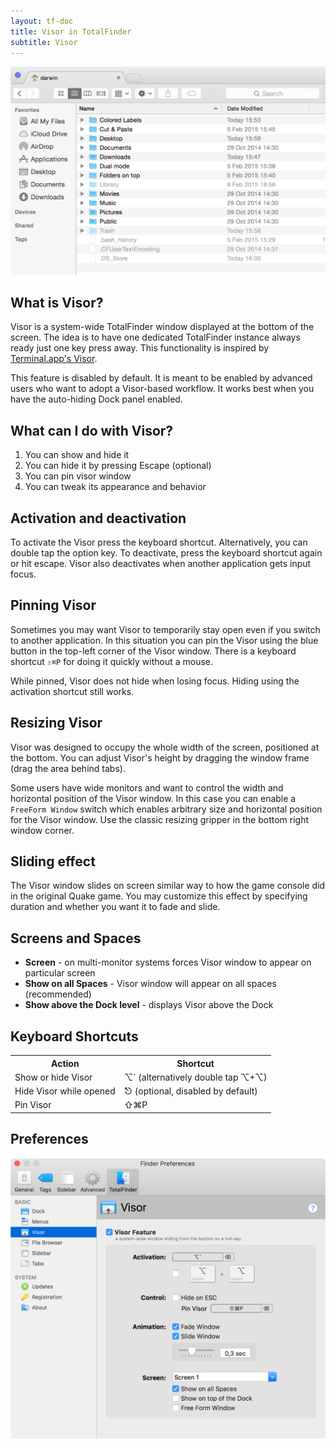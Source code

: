 ```yaml
---
layout: tf-doc
title: Visor in TotalFinder
subtitle: Visor
---
```


<img src="/images/showcase/full-visor.png" class="doc-image add-shadow" style="width:600px">

## What is Visor?

Visor is a system-wide TotalFinder window displayed at the bottom of the screen. The idea is to have one dedicated TotalFinder instance always ready just one key press away. This functionality is inspired by [Terminal.app's Visor](https://visor.binaryage.com).

This feature is disabled by default. It is meant to be enabled by advanced users who want to adopt a Visor-based workflow. It works best when you have the auto-hiding Dock panel enabled.

## What can I do with Visor?

1. You can show and hide it
2. You can hide it by pressing Escape (optional)
3. You can pin visor window
4. You can tweak its appearance and behavior

## Activation and deactivation

To activate the Visor press the keyboard shortcut. Alternatively, you can double tap the option key. To deactivate, press the keyboard shortcut again or hit escape. Visor also deactivates when another application gets input focus.

## Pinning Visor

Sometimes you may want Visor to temporarily stay open even if you switch to another application. In this situation you can pin the Visor using the blue button in the top-left corner of the Visor window. There is a keyboard shortcut `⇧⌘P` for doing it quickly without a mouse.

While pinned, Visor does not hide when losing focus. Hiding using the activation shortcut still works.

## Resizing Visor

Visor was designed to occupy the whole width of the screen, positioned at the bottom. You can adjust Visor's height by dragging the window frame (drag the area behind tabs).

Some users have wide monitors and want to control the width and horizontal position of the Visor window. In this case you can enable a `FreeForm Window` switch which enables arbitrary size and horizontal position for the Visor window. Use the classic resizing gripper in the bottom right window corner.

## Sliding effect

The Visor window slides on screen similar way to how the game console did in the original Quake game. You may customize this effect by specifying duration and whether you want it to fade and slide.

## Screens and Spaces

* **Screen** - on multi-monitor systems forces Visor window to appear on particular screen
* **Show on all Spaces** - Visor window will appear on all spaces (recommended)
* **Show above the Dock level** - displays Visor above the Dock

## Keyboard Shortcuts

<div id="visor-keyboard-shortcuts" class="keyboard-shortcuts anchorable">
  <table border="0" cellspacing="0" cellpadding="0">
    <tr><th>Action</th><th>Shortcut</th></tr>
    <tr><td>Show or hide Visor</td><td>⌥` (alternatively double tap ⌥+⌥)</td></tr>
    <tr><td>Hide Visor while opened</td><td>⎋ (optional, disabled by default)</td></tr>
    <tr><td>Pin Visor</td><td>⇧⌘P</td></tr>
  </table>
</div>

## Preferences

<img src="/images/pref-visor.png" class="doc-image add-shadow" style="width:600px">
